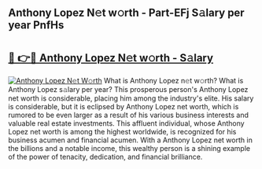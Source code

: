 ## Anthony Lopez N𝚎t w𝚘rth - Part-EFj S𝚊lary per year PnfHs

# <h2><a href="http://gc55ty.nevu.top/?p=Anthony+Lopez">🔗 👉🔴 Anthony Lopez N𝚎t w𝚘rth - S𝚊lary</a></h2>

[![Anthony Lopez N𝚎t W𝚘rth](https://i.imgur.com/Oavwk0R.jpeg)](http://gc55ty.nevu.top/?p=Anthony+Lopez)
What is Anthony Lopez n𝚎t w𝚘rth? What is Anthony Lopez s𝚊lary per year?
This prosperous person's Anthony Lopez net worth is considerable, placing him among the industry's elite. His salary is considerable, but it is eclipsed by Anthony Lopez net worth, which is rumored to be even larger as a result of his various business interests and valuable real estate investments. This affluent individual, whose Anthony Lopez net worth is among the highest worldwide, is recognized for his business acumen and financial acumen. With a Anthony Lopez net worth in the billions and a notable income, this wealthy person is a shining example of the power of tenacity, dedication, and financial brilliance.
